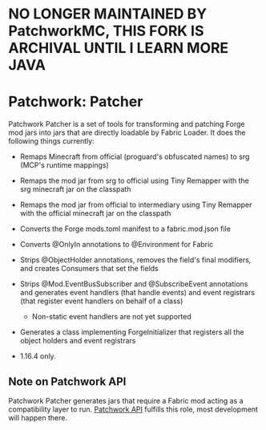 # **NO LONGER MAINTAINED BY PatchworkMC, THIS FORK IS ARCHIVAL UNTIL I LEARN MORE JAVA**
# Patchwork: Patcher

Patchwork Patcher is a set of tools for transforming and patching Forge mod jars into jars that are directly loadable by Fabric Loader. It does the following things currently:

* Remaps Minecraft from official (proguard's obfuscated names) to srg (MCP's runtime mappings)

* Remaps the mod jar from srg to official using Tiny Remapper with the srg minecraft jar on the classpath

* Remaps the mod jar from official to intermediary using Tiny Remapper with the official minecraft jar on the classpath

* Converts the Forge mods.toml manifest to a fabric.mod.json file

* Converts @OnlyIn annotations to @Environment for Fabric

* Strips @ObjectHolder annotations, removes the field's final modifiers, and creates Consumers that set the fields

* Strips @Mod.EventBusSubscriber and @SubscribeEvent annotations and generates event handlers (that handle events) and event registrars (that register event handlers on behalf of a class)

	* Non-static event handlers are not yet supported

* Generates a class implementing ForgeInitializer that registers all the object holders and event registrars
* 1.16.4 only.

	
## Note on Patchwork API

Patchwork Patcher generates jars that require a Fabric mod acting as a compatibility layer to run. [Patchwork API](https://github.com/PatchworkMC/patchwork-api) fulfills this role, most development will happen there.
